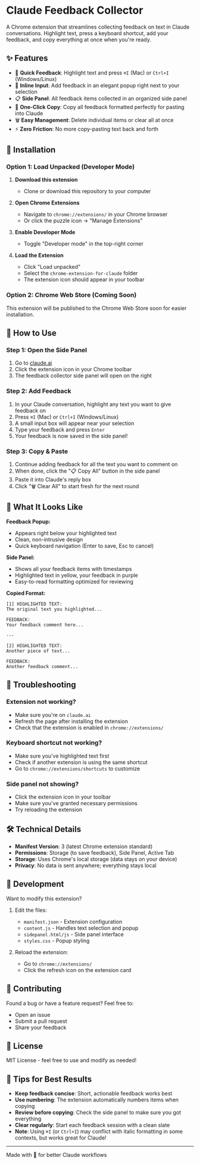 # Claude Feedback Collector

A Chrome extension that streamlines collecting feedback on text in Claude conversations. Highlight text, press a keyboard shortcut, add your feedback, and copy everything at once when you're ready.

## ✨ Features

- 🎯 **Quick Feedback**: Highlight text and press `⌘I` (Mac) or `Ctrl+I` (Windows/Linux)
- 💬 **Inline Input**: Add feedback in an elegant popup right next to your selection
- 📋 **Side Panel**: All feedback items collected in an organized side panel
- 📝 **One-Click Copy**: Copy all feedback formatted perfectly for pasting into Claude
- 🗑️ **Easy Management**: Delete individual items or clear all at once
- ⚡ **Zero Friction**: No more copy-pasting text back and forth

## 🚀 Installation

### Option 1: Load Unpacked (Developer Mode)

1. **Download this extension**
   - Clone or download this repository to your computer

2. **Open Chrome Extensions**
   - Navigate to `chrome://extensions/` in your Chrome browser
   - Or click the puzzle icon → "Manage Extensions"

3. **Enable Developer Mode**
   - Toggle "Developer mode" in the top-right corner

4. **Load the Extension**
   - Click "Load unpacked"
   - Select the `chrome-extension-for-claude` folder
   - The extension icon should appear in your toolbar

### Option 2: Chrome Web Store (Coming Soon)
This extension will be published to the Chrome Web Store soon for easier installation.

## 📖 How to Use

### Step 1: Open the Side Panel
1. Go to [claude.ai](https://claude.ai)
2. Click the extension icon in your Chrome toolbar
3. The feedback collector side panel will open on the right

### Step 2: Add Feedback
1. In your Claude conversation, highlight any text you want to give feedback on
2. Press `⌘I` (Mac) or `Ctrl+I` (Windows/Linux)
3. A small input box will appear near your selection
4. Type your feedback and press `Enter`
5. Your feedback is now saved in the side panel!

### Step 3: Copy & Paste
1. Continue adding feedback for all the text you want to comment on
2. When done, click the "📋 Copy All" button in the side panel
3. Paste it into Claude's reply box
4. Click "🗑️ Clear All" to start fresh for the next round

## 🎨 What It Looks Like

**Feedback Popup:**
- Appears right below your highlighted text
- Clean, non-intrusive design
- Quick keyboard navigation (Enter to save, Esc to cancel)

**Side Panel:**
- Shows all your feedback items with timestamps
- Highlighted text in yellow, your feedback in purple
- Easy-to-read formatting optimized for reviewing

**Copied Format:**
```
[1] HIGHLIGHTED TEXT:
The original text you highlighted...

FEEDBACK:
Your feedback comment here...

---

[2] HIGHLIGHTED TEXT:
Another piece of text...

FEEDBACK:
Another feedback comment...
```

## 🔧 Troubleshooting

### Extension not working?
- Make sure you're on `claude.ai`
- Refresh the page after installing the extension
- Check that the extension is enabled in `chrome://extensions/`

### Keyboard shortcut not working?
- Make sure you've highlighted text first
- Check if another extension is using the same shortcut
- Go to `chrome://extensions/shortcuts` to customize

### Side panel not showing?
- Click the extension icon in your toolbar
- Make sure you've granted necessary permissions
- Try reloading the extension

## 🛠️ Technical Details

- **Manifest Version**: 3 (latest Chrome extension standard)
- **Permissions**: Storage (to save feedback), Side Panel, Active Tab
- **Storage**: Uses Chrome's local storage (data stays on your device)
- **Privacy**: No data is sent anywhere; everything stays local

## 📝 Development

Want to modify this extension?

1. Edit the files:
   - `manifest.json` - Extension configuration
   - `content.js` - Handles text selection and popup
   - `sidepanel.html/js` - Side panel interface
   - `styles.css` - Popup styling

2. Reload the extension:
   - Go to `chrome://extensions/`
   - Click the refresh icon on the extension card

## 🤝 Contributing

Found a bug or have a feature request? Feel free to:
- Open an issue
- Submit a pull request
- Share your feedback

## 📄 License

MIT License - feel free to use and modify as needed!

## 🎯 Tips for Best Results

- **Keep feedback concise**: Short, actionable feedback works best
- **Use numbering**: The extension automatically numbers items when copying
- **Review before copying**: Check the side panel to make sure you got everything
- **Clear regularly**: Start each feedback session with a clean slate
- **Note**: Using `⌘I` (or `Ctrl+I`) may conflict with italic formatting in some contexts, but works great for Claude!

---

Made with 💜 for better Claude workflows
